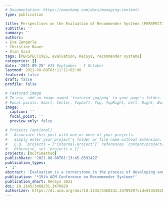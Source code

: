 ```yaml
---
# Documentation: https://wowchemy.com/docs/managing-content/
type: publication

title: Perspectives on the Evaluation of Recommender Systems (PERSPECTIVES)
subtitle: ''
summary: ''
authors:
- Eva Zangerle
- Christine Bauer
- Alan Said
tags: [PERSPECTIVES, evaluation, RecSys, recommender systems]
categories: []
date: '2021-09-25' #25 September - 1 October
lastmod: 2021-08-08T03:11:11+02:00
featured: false
draft: false
profile: false

# Featured image
# To use, add an image named `featured.jpg/png` to your page's folder.
# Focal points: Smart, Center, TopLeft, Top, TopRight, Left, Right, BottomLeft, Bottom, BottomRight.
image:
  caption: ''
  focal_point: ''
  preview_only: false

# Projects (optional).
#   Associate this post with one or more of your projects.
#   Simply enter your project's folder or file name without extension.
#   E.g. `projects = ["internal-project"]` references `content/project/deep-learning/index.md`.
#   Otherwise, set `projects = []`.
projects: [multimethod]
publishDate: '2021-08-08T01:13:45.839142Z'
publication_types:
- '1'
abstract: 'Evaluation is a cornerstone in the process of developing and deploying recommender systems. The PERSPECTIVES workshop brought together academia and industry to critically reflect on the evaluation of recommender systems. Particularly, the workshop aimed to shed light on the different, and maybe even diverging or contradictory perspectives on the evaluation of recommender systems. Papers reporting a reflection on problems regarding recommender systems evaluation and lessons learned were solicited. The workshop combined flash presentations of accepted papers, a keynote from industry, and an interactive part with discussions in break-out rooms as well as in the plenum. The workshop complemented the program of the main conference as it emphasized problems and lessons learned, fostered exchange integrating various perspectives on evaluation, and sought to move the recommender systems community forward as an outcome of the workshop.'
publication: '*15th ACM Conference on Recommender Systems*'
publication_short: RecSys 2021
doi: 10.1145/3460231.3470929
authorizer: https://dl.acm.org/doi/10.1145/3460231.3470929?cid=81453628934
---
```

